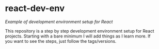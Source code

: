 # react-dev-env
_Example of development environment setup for React_

This repository is a step by step development environment setup for React projects. Starting with a bare minimum I will add things as I learn more. If you want to see the steps, just follow the tags/versions.
